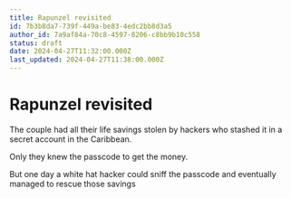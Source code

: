 ```yaml
---
title: Rapunzel revisited
id: 7b3b8da7-739f-449a-be83-4edc2bb8d3a5
author_id: 7a9af84a-70c8-4597-8206-c8bb9b10c558
status: draft
date: 2024-04-27T11:32:00.000Z
last_updated: 2024-04-27T11:38:00.000Z
---
```


# Rapunzel revisited


The couple had all their life savings stolen by hackers who stashed it in a secret account in the Caribbean.

Only they knew the passcode to get the money.

But one day a white hat hacker could sniff the passcode and eventually managed to rescue those savings 
